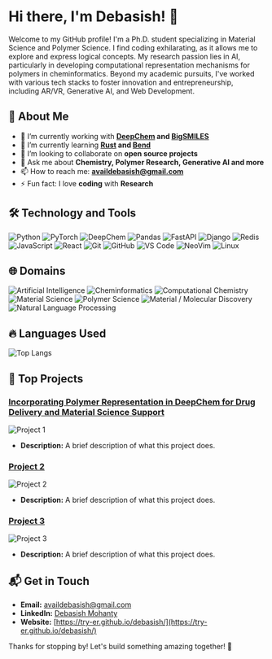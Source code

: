 # Hi there, I'm Debasish! 👋

Welcome to my GitHub profile! I'm a Ph.D. student specializing in Material Science and Polymer Science. I find coding exhilarating, as it allows me to explore and express logical concepts. My research passion lies in AI, particularly in developing computational representation mechanisms for polymers in cheminformatics. Beyond my academic pursuits, I've worked with various tech stacks to foster innovation and entrepreneurship, including AR/VR, Generative AI, and Web Development.

## 🚀 About Me

- 🔭 I’m currently working with **[DeepChem](https://deepchem.io/) and [BigSMILES](https://github.com/dylanwal/bigsmiles)**
- 🌱 I’m currently learning **[Rust](https://www.rust-lang.org/) and [Bend](https://github.com/HigherOrderCO/Bend)**
- 👯 I’m looking to collaborate on **open source projects**
- 💬 Ask me about **Chemistry, Polymer Research, Generative AI and more**
- 📫 How to reach me: **[availdebasish@gmail.com](mailto:availdebasish@gmail.com)**
- ⚡ Fun fact: I love **coding** with **Research**

## 🛠️ Technology and Tools

![Python](https://img.shields.io/badge/-Python-000?&logo=Python)
![PyTorch](https://img.shields.io/badge/-PyTorch-000?&logo=PyTorch)
![DeepChem](https://img.shields.io/badge/-DeepChem-000?&logo=deepChem)
![Pandas](https://img.shields.io/badge/-Pandas-000?&logo=pandas)
![FastAPI](https://img.shields.io/badge/-FastAPI-000?&logo=FastAPI)
![Django](https://img.shields.io/badge/-Django-000?&logo=Django)
![Redis](https://img.shields.io/badge/-Redis-000?&logo=Redis)
![JavaScript](https://img.shields.io/badge/-JavaScript-000?&logo=JavaScript)
![React](https://img.shields.io/badge/-React-000?&logo=React)
![Git](https://img.shields.io/badge/-Git-000?&logo=Git)
![GitHub](https://img.shields.io/badge/-GitHub-000?&logo=GitHub)
![VS Code](https://img.shields.io/badge/-VS%20Code-000?&logo=Visual%20Studio%20Code)
![NeoVim](https://img.shields.io/badge/-NeoVim-000?&logo=neovim)
![Linux](https://img.shields.io/badge/-Linux-000?&logo=linux)


## 🌐 Domains

![Artificial Intelligence](https://img.shields.io/badge/-Artificial%20Intelligence-FF4500?style=for-the-badge)
![Cheminformatics](https://img.shields.io/badge/-Cheminformatics-5F9EA0?style=for-the-badge)
![Computational Chemistry](https://img.shields.io/badge/-Computational%20Chemistry-4682B4?style=for-the-badge)
![Material Science](https://img.shields.io/badge/-Material%20Science-6A5ACD?style=for-the-badge)
![Polymer Science](https://img.shields.io/badge/-Polymer%20Science-8A2BE2?style=for-the-badge)
![Material / Molecular Discovery](https://img.shields.io/badge/-Material%20Discovery-8A2B69?style=for-the-badge)
![Natural Language Processing ](https://img.shields.io/badge/-Natural%20Language%20Processing-8A2B21?style=for-the-badge)

## 🔥 Languages Used

![Top Langs](https://github-readme-stats.vercel.app/api/top-langs/?username=TRY-ER&layout=compact&theme=dark)

## 📂 Top Projects

### [Incorporating Polymer Representation in DeepChem for Drug Delivery and Material Science Support](https://github.com/deepchem/deepchem)
![Project 1](https://img.shields.io/github/stars/deepchem/deepchem?style=social)
- **Description:** A brief description of what this project does.

### [Project 2](https://github.com/TRY-ER/Project-2)
![Project 2](https://img.shields.io/github/stars/TRY-ER/Project-2?style=social)
- **Description:** A brief description of what this project does.

### [Project 3](https://github.com/TRY-ER/Project-3)
![Project 3](https://img.shields.io/github/stars/TRY-ER/Project-3?style=social)
- **Description:** A brief description of what this project does.

## 📬 Get in Touch

- **Email:** [availdebasish@gmail.com](mailto:availdebasish@gmail.com)
- **LinkedIn:** [Debasish Mohanty](https://www.linkedin.com/in/debasish-mohanty-634b91204/)
- **Website:** [https://try-er.github.io/debasish/](https://try-er.github.io/debasish/)

Thanks for stopping by! Let's build something amazing together! 🚀

